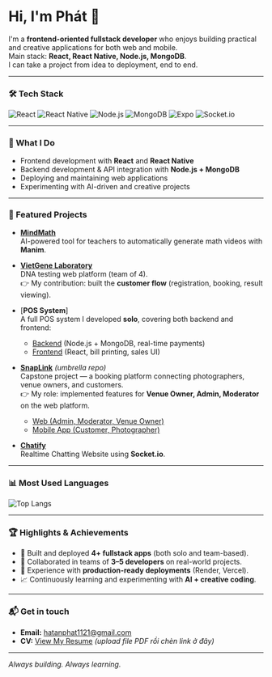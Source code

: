 # Hi, I'm Phát 👋

I'm a **frontend-oriented fullstack developer** who enjoys building practical and creative applications for both web and mobile.  
Main stack: **React, React Native, Node.js, MongoDB**.  
I can take a project from idea to deployment, end to end.

---

### 🛠 Tech Stack
![React](https://img.shields.io/badge/React-20232A?style=for-the-badge&logo=react&logoColor=61DAFB)
![React Native](https://img.shields.io/badge/React_Native-20232A?style=for-the-badge&logo=react&logoColor=61DAFB)
![Node.js](https://img.shields.io/badge/Node.js-43853D?style=for-the-badge&logo=node.js&logoColor=white)
![MongoDB](https://img.shields.io/badge/MongoDB-4ea94b?style=for-the-badge&logo=mongodb&logoColor=white)
![Expo](https://img.shields.io/badge/Expo-1C1E24?style=for-the-badge&logo=expo&logoColor=white)
![Socket.io](https://img.shields.io/badge/Socket.io-010101?style=for-the-badge&logo=socketdotio&logoColor=white)

---

### 🚀 What I Do
- Frontend development with **React** and **React Native**  
- Backend development & API integration with **Node.js + MongoDB**  
- Deploying and maintaining web applications  
- Experimenting with AI-driven and creative projects  

---

### 🌟 Featured Projects

- [**MindMath**](https://github.com/htp2003/mindmath-fe)  
  AI-powered tool for teachers to automatically generate math videos with **Manim**.  

- [**VietGene Laboratory**](https://github.com/htp2003/vietgene-laboratory)  
  DNA testing web platform (team of 4).  
  👉 My contribution: built the **customer flow** (registration, booking, result viewing).  

- [**POS System**]  
  A full POS system I developed **solo**, covering both backend and frontend:  
  - [Backend](https://github.com/htp2003/pos-backend) (Node.js + MongoDB, real-time payments)  
  - [Frontend](https://github.com/htp2003/pos-fe) (React, bill printing, sales UI)  

- [**SnapLink**](https://github.com/htp2003/snaplink) *(umbrella repo)*  
  Capstone project — a booking platform connecting photographers, venue owners, and customers.  
  👉 My role: implemented features for **Venue Owner, Admin, Moderator** on the web platform.  
  - [Web (Admin, Moderator, Venue Owner)](https://github.com/htp2003/snaplink-web)  
  - [Mobile App (Customer, Photographer)](https://github.com/htp2003/snaplink-app)
     
- [**Chatify**](https://github.com/htp2003/chatify)  
  Realtime Chatting Website using **Socket.io**.  

---

### 📊 Most Used Languages
![Top Langs](https://github-readme-stats.vercel.app/api/top-langs/?username=htp2003&layout=compact&theme=tokyonight)

---

### 🏆 Highlights & Achievements
- 🚀 Built and deployed **4+ fullstack apps** (both solo and team-based).  
- 👥 Collaborated in teams of **3–5 developers** on real-world projects.  
- 🔗 Experience with **production-ready deployments** (Render, Vercel).  
- 📈 Continuously learning and experimenting with **AI + creative coding**.  

---

### 📬 Get in touch
- **Email:** hatanphat1121@gmail.com  
- **CV:** [View My Resume](https://drive.google.com/file/d/18bHKIbvbxyrRgthOkIgMMHx68s5PtaFh/view?usp=drive_link) *(upload file PDF rồi chèn link ở đây)*  

---

*Always building. Always learning.*
